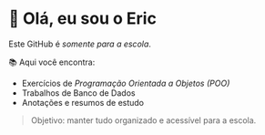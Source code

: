 # 👋 Olá, eu sou o Eric

Este GitHub é *somente para a escola*.

📚 Aqui você encontra:
- Exercícios de *Programação Orientada a Objetos (POO)*
- Trabalhos de Banco de Dados
- Anotações e resumos de estudo

> Objetivo: manter tudo organizado e acessível para a escola.
